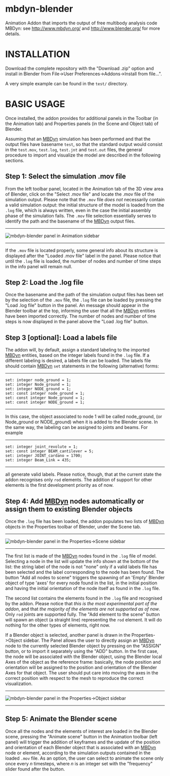 # mbdyn-blender
Animation Addon that imports the output of free multibody analysis code MBDyn:
see http://www.mbdyn.org/ and http://www.blender.org/ for more details.

# INSTALLATION
Download the complete repository with the "Download .zip" option and install in
Blender from File->User Preferences->Addons->Install from file...".

A very simple example can be found in the `test/` directory.

# BASIC USAGE
Once installed, the addon provides for additional panels in the Toolbar (in the
Animation tab) and Properties panels (in the Scene and Object tab)  of Blender.

Assuming that an [MBDyn](http://www.mbdyn.org/) simulation has been performed
and that the output files have basename `test`, so that the standard output
would consist in the `test.mov`, `test.log`, `test.jnt` and `test.out` files,
the general procedure to import and visualize the model are described in the
following sections.

## Step 1: Select the simulation .mov file
From the left toolbar panel, located in the Animation tab of the 3D view area of
Blender, click on the "Select .mov file" and locate the .mov file of the
simulation output. Please note that the `.mov` file *does not* necessarily contain
a valid simulation output: the initial structure of the model is loaded from the
`.log` file, which is always written, even in the case the initial assembly phase
of the simulation fails. The `.mov` file selection essentially serves to identify
the path and the basename of the [MBDyn](http://www.mbdyn.org/) output files.

- - - 
![mbdyn-blender panel in Animation sidebar](doc/tools_animation_panel.png
"Addon panel in Animation sidebar")
- - - 

If the `.mov` file is located properly, some general info about its structure is
displayed after the "Loaded .mov file" label in the panel. Please notice that
until the `.log` file is loaded, the number of nodes and number of time steps in
the info panel will remain null.

## Step 2: Load the .log file
Once the basename and the path of the simulation output files has been set by
the selection of the `.mov` file, the `.log` file can be loaded by pressing the
"Load .log file" button in the panel. An message should appear in the Blender
toolbar at the top, informing the user that all the
[MBDyn](http://www.mbdyn.org/) entities have been imported correctly. The number
of nodes and number of time steps is now displayed in the panel above the "Load
.log file" button.

## Step 3 [optional]: Load a labels file
The addon will, by default, assign a standard labeling to the imported
[MBDyn](http://www.mbdyn.org/) entities, based on the integer labels found in
the `.log` file. If a different labeling is desired, a labels file can be
loaded. The labels file should contain [MBDyn](http://www.mbdyn.org/) `set`
statements in the following (alternative) forms:

- - - 
	set: integer node_ground = 1;
	set: integer Node_ground = 1;
	set: integer NODE_ground = 1;
	set: const integer node_ground = 1;
	set: const integer Node_ground = 1;
	set: const integer NODE_ground = 1;
- - - 

In this case, the object associated to node 1 will be called node_ground,
(or Node_ground or NODE_ground) when it is added to the Blender scene.
In the same way, the labeling can be assigned to joints and beams. For example

- - - 
	set: integer joint_revolute = 1;
	set: const integer BEAM_cantilever = 5;
	set: integer JOINT_cardano = 1700;
	set: integer Beam_Link = 435;
- - - 

all generate valid labels. Please notice, though, that at the current state the
addon recognises only `rod` elements. The addition of support for other elements
is the first development priority as of now.
## Step 4: Add [MBDyn](http://www.mbdyn.org/) nodes automatically or assign them to existing Blender objects
Once the `.log` file has been loaded, the addon populates two lists of
[MBDyn](http://www.mbdyn.org/) objects in the Properties toolbar of Blender,
under the Scene tab.

- - - 
![mbdyn-blender panel in the Properties->Scene sidebar](doc/properties_scene_panel.png "Addon panel in Properties->Scene sidebar")
- - - 

The first list is made of the [MBDyn](http://www.mbdyn.org/) nodes found in the
`.log` file of model. Selecting a node in the list will update the info shown at
the bottom of the list: the string label of the node is not "none" only if a
valid labels file has been selected and the label corresponding to the node has
been found. The button "Add all nodes to scene" triggers the spawning of an
'Empty' Blender object of type 'axes' for every node found in the list, in the
initial position and having the initial orientation of the node itself as found
in the `.log` file.

The second list contains the elements found in the `.log` file and recognised by
the addon. Please notice that *this is the most experimental part of the addon*,
and that *the majority of the elements are not supported as of now*. Only `rod`
joints are supported fully. The "Add element to the scene" button will spawn an
object (a straight line) representing the `rod` element. It will do nothing for
the other types of elements, right now. 

If a Blender object is selected, another panel is drawn in the
Properties->Object sidebar. The Panel allows the user to directly assign an
[MBDyn](http://www.mbdyn.org/) node to the currently selected Blender object by
pressing on the "ASSIGN" button, or to import it separately using the "ADD"
button. In the first case, the node will be associated with the Blender object,
using the Blender local Axes of the object as the reference frame: basically,
the node position and orientation will be assigned to the position and
orientation of the Blender Axes for that object. The user should put care into
moving the axes in the correct position with respect to the mesh to reproduce
the correct visualization. 

- - - 
![mbdyn-blender panel in the Properties->Object sidebar](doc/properties_object_panel.png "Addon panel in Properties->Object sidebar")
- - - 

## Step 5: Animate the Blender scene
Once all the nodes and the elements of interest are loaded in the Blender scene,
pressing the "Animate scene" button in the Animation toolbar (left panel)
will trigger the addition of keyframes and the update of the position and
orientation of each Blender object that is associated with an
[MBDyn](http://www.mbdyn.org/) node or
element, according to the simulation outputs contained in the loaded `.mov`
file. As an option, the user can select to animate the scene only once every *n*
timesteps, where *n* is an integer set with the "frequency" slider found after
the button.
